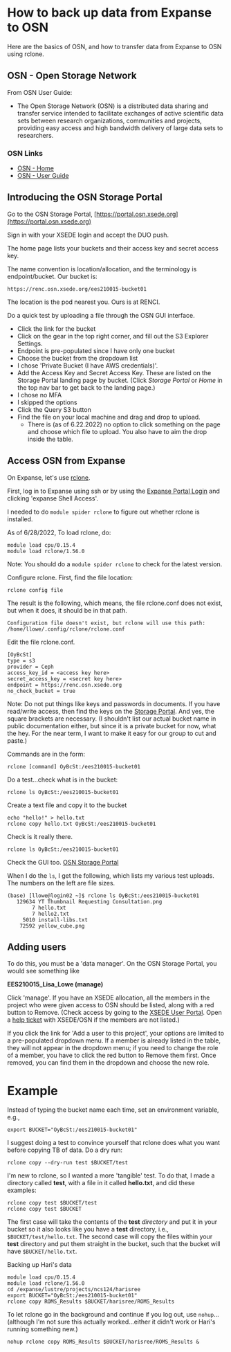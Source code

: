 # How to back up data from Expanse to OSN

Here are the basics of OSN, and how to transfer data from Expanse to OSN using rclone.

## OSN - Open Storage Network
From OSN User Guide:
- The Open Storage Network (OSN) is a distributed data sharing and transfer service
intended to facilitate exchanges of active scientific data sets between research
organizations, communities and projects, providing easy access and high bandwidth
delivery of large data sets to researchers.

### OSN Links
- [OSN - Home](https://www.openstoragenetwork.org)
- [OSN - User Guide](https://www.openstoragenetwork.org/wp-content/uploads/2021/04/OSN-UserGuide.pdf)

## Introducing the OSN Storage Portal
Go to the OSN Storage Portal, [https://portal.osn.xsede.org](https://portal.osn.xsede.org)

Sign in with your XSEDE login and accept the DUO push.

The home page lists your buckets and their access key and secret access key.

The name convention is location/allocation, and the terminology is endpoint/bucket.  Our bucket is:
```
https://renc.osn.xsede.org/ees210015-bucket01
```
The location is the pod nearest you.  Ours is at RENCI.

Do a quick test by uploading a file through the OSN GUI interface.
- Click the link for the bucket
- Click on the gear in the top right corner, and fill out the S3 Explorer Settings. 
- Endpoint is pre-populated since I have only one bucket 
- Choose the bucket from the dropdown list
- I chose 'Private Bucket (I have AWS credentials)'. 
- Add the Access Key and Secret Access Key.  These are listed on the Storage Portal landing page by bucket. (Click *Storage Portal* or *Home* in the top nav bar to get back to the landing page.)
- I chose no MFA
- I skipped the options
- Click the Query S3 button
- Find the file on your local machine and drag and drop to upload.
   - There is (as of 6.22.2022) no option to click something on the page and choose which file to upload. You also have to aim the drop inside the table.

## Access OSN from Expanse
On Expanse, let's use [rclone](https://rclone.org). 
 
First, log in to Expanse using ssh or by using the [Expanse Portal Login](https://portal.expanse.sdsc.edu) and clicking 'expanse Shell Access'.

I needed to do `module spider rclone` to figure out whether rclone is installed.  

As of 6/28/2022, To load rclone, do:
```
module load cpu/0.15.4
module load rclone/1.56.0
```
Note:  You should do a `module spider rclone` to check for the latest version.

Configure rclone.  First, find the file location:
```
rclone config file
```

The result is the following, which means, the file rclone.conf does not exist, but when it does, it should be in that path.
```
Configuration file doesn't exist, but rclone will use this path:
/home/llowe/.config/rclone/rclone.conf
```

Edit the file rclone.conf.
```
[OyBcSt]
type = s3
provider = Ceph
access_key_id = <access key here>
secret_access_key = <secret key here>
endpoint = https://renc.osn.xsede.org
no_check_bucket = true
```
Note:  Do not put things like keys and passwords in documents. If you have read/write access, then find the keys on the [Storage Portal](https://portal.osn.xsede.org). And yes, the square brackets are necessary.  (I shouldn't list our actual bucket name in public documentation either, but since it is a private bucket for now, what the hey.  For the near term, I want to make it easy for our group to cut and paste.)

Commands are in the form:
```
rclone [command] OyBcSt:/ees210015-bucket01
```
Do a test...check what is in the bucket:
```
rclone ls OyBcSt:/ees210015-bucket01
```
Create a text file and copy it to the bucket
```
echo "hello!" > hello.txt
rclone copy hello.txt OyBcSt:/ees210015-bucket01
```
Check is it really there.
```
rclone ls OyBcSt:/ees210015-bucket01
```
Check the GUI too. [OSN Storage Portal](https://portal.osn.xsede.org)

When I do the `ls`, I get the following, which lists my various test uploads. The numbers on the left are file sizes.
```
(base) [llowe@login02 ~]$ rclone ls OyBcSt:/ees210015-bucket01
   129634 YT Thumbnail Requesting Consultation.png
        7 hello.txt
        7 hello2.txt
     5010 install-libs.txt
    72592 yellow_cube.png
```

## Adding users

To do this, you must be a 'data manager'.  On the OSN Storage Portal, you would see something like

**EES210015_Lisa_Lowe (manage)**

Click 'manage'.  If you have an XSEDE allocation, all the members in the project who were given access to OSN should be listed, along with a red button to Remove. (Check access by going to the [XSEDE User Portal](https://portal.xsede.org/group/xup/add-remove-user).  Open a [help ticket](help@xsede.org) with XSEDE/OSN if the members are not listed.)

If you click the link for 'Add a user to this project', your options are limited to a pre-populated dropdown menu.  If a member is already listed in the table, they will not appear in the dropdown menu; if you need to change the role of a member, you have to click the red button to Remove them first.  Once removed, you can find them in the dropdown and choose the new role.

# Example

Instead of typing the bucket name each time, set an environment variable, e.g.,

```
export BUCKET="OyBcSt:/ees210015-bucket01"
```

I suggest doing a test to convince yourself that rclone does what you want before copying TB of data.  Do a dry run:
```
rclone copy --dry-run test $BUCKET/test
```

I'm new to rclone, so I wanted a more 'tangible' test.  To do that, I made a directory called **test**, with a file in it called **hello.txt**, and did these examples:
```
rclone copy test $BUCKET/test
rclone copy test $BUCKET
```
The first case will take the contents of the **test** *directory* and put it in your bucket so it also looks like you have a **test** directory, i.e., `$BUCKET/test/hello.txt`.  The second case will copy the files within your **test** directory and put them straight in the bucket, such that the bucket will have `$BUCKET/hello.txt`.



Backing up Hari's data
```
module load cpu/0.15.4
module load rclone/1.56.0
cd /expanse/lustre/projects/ncs124/harisree
export BUCKET="OyBcSt:/ees210015-bucket01"
rclone copy ROMS_Results $BUCKET/harisree/ROMS_Results
```

To let rclone go in the background and continue if you log out, use `nohup`...(although I'm not sure this actually worked...either it didn't work or Hari's running something new.)
```
nohup rclone copy ROMS_Results $BUCKET/harisree/ROMS_Results &
```
